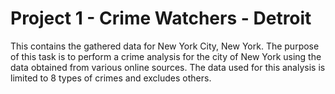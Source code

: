 # Project 1 - Crime Watchers - Detroit

This contains the gathered data for New York City, New York. The purpose of this task is to perform a crime analysis for the city of New York using the data obtained from various online sources. The data used for this analysis is limited to 8 types of crimes and excludes others. 
